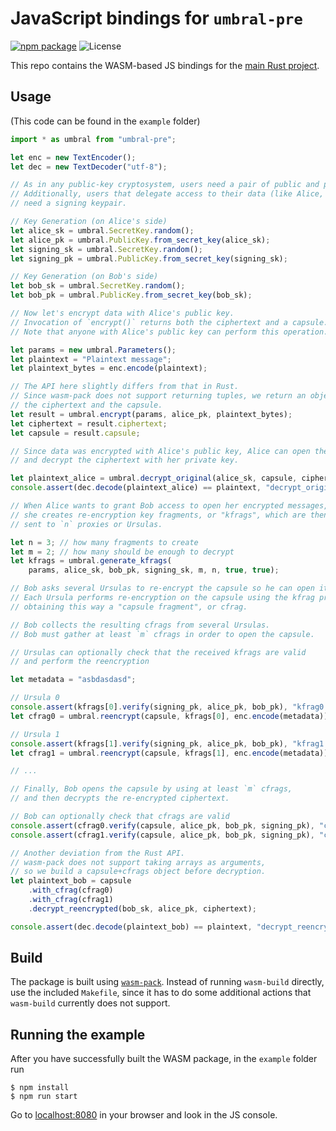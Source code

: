 # JavaScript bindings for `umbral-pre`

[![npm package][js-npm-image]][js-npm-link] ![License][js-license-image]

This repo contains the WASM-based JS bindings for the [main Rust project][umbral-pre].

## Usage

(This code can be found in the `example` folder)

```javascript
import * as umbral from "umbral-pre";

let enc = new TextEncoder();
let dec = new TextDecoder("utf-8");

// As in any public-key cryptosystem, users need a pair of public and private keys.
// Additionally, users that delegate access to their data (like Alice, in this example)
// need a signing keypair.

// Key Generation (on Alice's side)
let alice_sk = umbral.SecretKey.random();
let alice_pk = umbral.PublicKey.from_secret_key(alice_sk);
let signing_sk = umbral.SecretKey.random();
let signing_pk = umbral.PublicKey.from_secret_key(signing_sk);

// Key Generation (on Bob's side)
let bob_sk = umbral.SecretKey.random();
let bob_pk = umbral.PublicKey.from_secret_key(bob_sk);

// Now let's encrypt data with Alice's public key.
// Invocation of `encrypt()` returns both the ciphertext and a capsule.
// Note that anyone with Alice's public key can perform this operation.

let params = new umbral.Parameters();
let plaintext = "Plaintext message";
let plaintext_bytes = enc.encode(plaintext);

// The API here slightly differs from that in Rust.
// Since wasm-pack does not support returning tuples, we return an object containing
// the ciphertext and the capsule.
let result = umbral.encrypt(params, alice_pk, plaintext_bytes);
let ciphertext = result.ciphertext;
let capsule = result.capsule;

// Since data was encrypted with Alice's public key, Alice can open the capsule
// and decrypt the ciphertext with her private key.

let plaintext_alice = umbral.decrypt_original(alice_sk, capsule, ciphertext);
console.assert(dec.decode(plaintext_alice) == plaintext, "decrypt_original() failed");

// When Alice wants to grant Bob access to open her encrypted messages,
// she creates re-encryption key fragments, or "kfrags", which are then
// sent to `n` proxies or Ursulas.

let n = 3; // how many fragments to create
let m = 2; // how many should be enough to decrypt
let kfrags = umbral.generate_kfrags(
    params, alice_sk, bob_pk, signing_sk, m, n, true, true);

// Bob asks several Ursulas to re-encrypt the capsule so he can open it.
// Each Ursula performs re-encryption on the capsule using the kfrag provided by Alice,
// obtaining this way a "capsule fragment", or cfrag.

// Bob collects the resulting cfrags from several Ursulas.
// Bob must gather at least `m` cfrags in order to open the capsule.

// Ursulas can optionally check that the received kfrags are valid
// and perform the reencryption

let metadata = "asbdasdasd";

// Ursula 0
console.assert(kfrags[0].verify(signing_pk, alice_pk, bob_pk), "kfrag0 is invalid");
let cfrag0 = umbral.reencrypt(capsule, kfrags[0], enc.encode(metadata));

// Ursula 1
console.assert(kfrags[1].verify(signing_pk, alice_pk, bob_pk), "kfrag1 is invalid");
let cfrag1 = umbral.reencrypt(capsule, kfrags[1], enc.encode(metadata));

// ...

// Finally, Bob opens the capsule by using at least `m` cfrags,
// and then decrypts the re-encrypted ciphertext.

// Bob can optionally check that cfrags are valid
console.assert(cfrag0.verify(capsule, alice_pk, bob_pk, signing_pk), "cfrag0 is invalid");
console.assert(cfrag1.verify(capsule, alice_pk, bob_pk, signing_pk), "cfrag1 is invalid");

// Another deviation from the Rust API.
// wasm-pack does not support taking arrays as arguments,
// so we build a capsule+cfrags object before decryption.
let plaintext_bob = capsule
    .with_cfrag(cfrag0)
    .with_cfrag(cfrag1)
    .decrypt_reencrypted(bob_sk, alice_pk, ciphertext);

console.assert(dec.decode(plaintext_bob) == plaintext, "decrypt_reencrypted() failed");
```

## Build

The package is built using [`wasm-pack`](https://github.com/rustwasm/wasm-pack).
Instead of running `wasm-build` directly, use the included `Makefile`, since it has to do some additional actions that `wasm-build` currently does not support.

## Running the example

After you have successfully built the WASM package, in the `example` folder run
```
$ npm install
$ npm run start
```
Go to [localhost:8080](http://localhost:8080/) in your browser and look in the JS console.

[js-npm-image]: https://img.shields.io/npm/v/umbral-pre
[js-npm-link]: https://www.npmjs.com/package/umbral-pre
[js-license-image]: https://img.shields.io/npm/l/umbral-pre
[umbral-pre]: https://github.com/nucypher/rust-umbral/tree/master/umbral-pre
